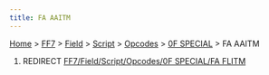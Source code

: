 ```yaml
---
title: FA AAITM
---
```


[Home](Main%20Page.md) > [FF7](FF7.md) > [Field](FF7/Field.md) > [Script](FF7/Field/Script.md) > [Opcodes](FF7/Field/Script/Opcodes.md) > [0F SPECIAL](FF7/Field/Script/Opcodes/0F%20SPECIAL.md) > FA AAITM

1.  REDIRECT [FF7/Field/Script/Opcodes/0F SPECIAL/FA FLITM][]

  [FF7/Field/Script/Opcodes/0F SPECIAL/FA FLITM]: ../../0F%20SPECIAL/FA%20FLITM.md
    "wikilink"
